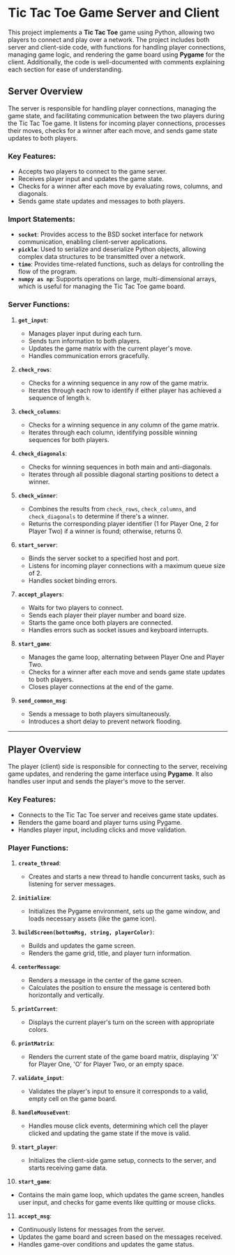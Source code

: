 # Tic Tac Toe Game Server and Client

This project implements a **Tic Tac Toe** game using Python, allowing two players to connect and play over a network. The project includes both server and client-side code, with functions for handling player connections, managing game logic, and rendering the game board using **Pygame** for the client. Additionally, the code is well-documented with comments explaining each section for ease of understanding.

## Server Overview

The server is responsible for handling player connections, managing the game state, and facilitating communication between the two players during the Tic Tac Toe game. It listens for incoming player connections, processes their moves, checks for a winner after each move, and sends game state updates to both players.

### Key Features:
- Accepts two players to connect to the game server.
- Receives player input and updates the game state.
- Checks for a winner after each move by evaluating rows, columns, and diagonals.
- Sends game state updates and messages to both players.

### Import Statements:
- **`socket`**: Provides access to the BSD socket interface for network communication, enabling client-server applications.
- **`pickle`**: Used to serialize and deserialize Python objects, allowing complex data structures to be transmitted over a network.
- **`time`**: Provides time-related functions, such as delays for controlling the flow of the program.
- **`numpy as np`**: Supports operations on large, multi-dimensional arrays, which is useful for managing the Tic Tac Toe game board.

### Server Functions:

1. **`get_input`**:
   - Manages player input during each turn.
   - Sends turn information to both players.
   - Updates the game matrix with the current player's move.
   - Handles communication errors gracefully.

2. **`check_rows`**:
   - Checks for a winning sequence in any row of the game matrix.
   - Iterates through each row to identify if either player has achieved a sequence of length `k`.

3. **`check_columns`**:
   - Checks for a winning sequence in any column of the game matrix.
   - Iterates through each column, identifying possible winning sequences for both players.

4. **`check_diagonals`**:
   - Checks for winning sequences in both main and anti-diagonals.
   - Iterates through all possible diagonal starting positions to detect a winner.

5. **`check_winner`**:
   - Combines the results from `check_rows`, `check_columns`, and `check_diagonals` to determine if there's a winner.
   - Returns the corresponding player identifier (1 for Player One, 2 for Player Two) if a winner is found; otherwise, returns 0.

6. **`start_server`**:
   - Binds the server socket to a specified host and port.
   - Listens for incoming player connections with a maximum queue size of 2.
   - Handles socket binding errors.

7. **`accept_players`**:
   - Waits for two players to connect.
   - Sends each player their player number and board size.
   - Starts the game once both players are connected.
   - Handles errors such as socket issues and keyboard interrupts.

8. **`start_game`**:
   - Manages the game loop, alternating between Player One and Player Two.
   - Checks for a winner after each move and sends game state updates to both players.
   - Closes player connections at the end of the game.

9. **`send_common_msg`**:
   - Sends a message to both players simultaneously.
   - Introduces a short delay to prevent network flooding.

---

## Player Overview

The player (client) side is responsible for connecting to the server, receiving game updates, and rendering the game interface using **Pygame**. It also handles user input and sends the player's move to the server.

### Key Features:
- Connects to the Tic Tac Toe server and receives game state updates.
- Renders the game board and player turns using Pygame.
- Handles player input, including clicks and move validation.

### Player Functions:

1. **`create_thread`**:
   - Creates and starts a new thread to handle concurrent tasks, such as listening for server messages.

2. **`initialize`**:
   - Initializes the Pygame environment, sets up the game window, and loads necessary assets (like the game icon).

3. **`buildScreen(bottomMsg, string, playerColor)`**:
   - Builds and updates the game screen.
   - Renders the game grid, title, and player turn information.

4. **`centerMessage`**:
   - Renders a message in the center of the game screen.
   - Calculates the position to ensure the message is centered both horizontally and vertically.

5. **`printCurrent`**:
   - Displays the current player's turn on the screen with appropriate colors.

6. **`printMatrix`**:
   - Renders the current state of the game board matrix, displaying 'X' for Player One, 'O' for Player Two, or an empty space.

7. **`validate_input`**:
   - Validates the player's input to ensure it corresponds to a valid, empty cell on the game board.

8. **`handleMouseEvent`**:
   - Handles mouse click events, determining which cell the player clicked and updating the game state if the move is valid.

9. **`start_player`**:
   - Initializes the client-side game setup, connects to the server, and starts receiving game data.

10. **`start_game`**:
   - Contains the main game loop, which updates the game screen, handles user input, and checks for game events like quitting or mouse clicks.

11. **`accept_msg`**:
   - Continuously listens for messages from the server.
   - Updates the game board and screen based on the messages received.
   - Handles game-over conditions and updates the game status.

